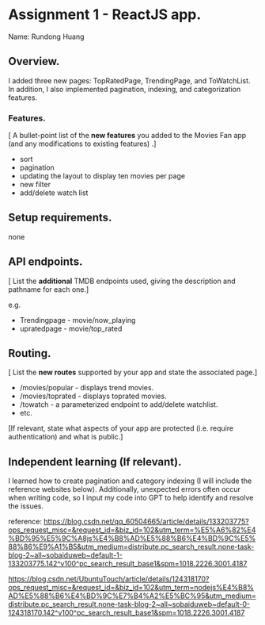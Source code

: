 # Assignment 1 - ReactJS app.

Name: Rundong Huang

## Overview.

I added three new pages: TopRatedPage, TrendingPage, and ToWatchList. In addition, I also implemented pagination, indexing, and categorization features.

### Features.
[ A bullet-point list of the __new features__ you added to the Movies Fan app (and any modifications to existing features) .]
 
+ sort
+ pagination
+ updating the layout to display ten movies per page
+ new filter
+ add/delete watch list

## Setup requirements.

none

## API endpoints.

[ List the __additional__ TMDB endpoints used, giving the description and pathname for each one.] 

e.g.
+ Trendingpage - movie/now_playing
+ upratedpage - movie/top_rated


## Routing.

[ List the __new routes__ supported by your app and state the associated page.]

+ /movies/popular - displays trend movies.
+ /movies/toprated - displays toprated movies.
+ /towatch - a parameterized endpoint to add/delete watchlist.
+ etc.

[If relevant, state what aspects of your app are protected (i.e. require authentication) and what is public.]

## Independent learning (If relevant).

I learned how to create pagination and category indexing (I will include the reference websites below). Additionally, unexpected errors often occur when writing code, so I input my code into GPT to help identify and resolve the issues.

reference:
https://blog.csdn.net/qq_60504665/article/details/133203775?ops_request_misc=&request_id=&biz_id=102&utm_term=%E5%A6%82%E4%BD%95%E5%9C%A8js%E4%B8%AD%E5%88%B6%E4%BD%9C%E5%88%86%E9%A1%B5&utm_medium=distribute.pc_search_result.none-task-blog-2~all~sobaiduweb~default-1-133203775.142^v100^pc_search_result_base1&spm=1018.2226.3001.4187

https://blog.csdn.net/UbuntuTouch/article/details/124318170?ops_request_misc=&request_id=&biz_id=102&utm_term=nodejs%E4%B8%AD%E5%88%B6%E4%BD%9C%E7%B4%A2%E5%BC%95&utm_medium=distribute.pc_search_result.none-task-blog-2~all~sobaiduweb~default-0-124318170.142^v100^pc_search_result_base1&spm=1018.2226.3001.4187